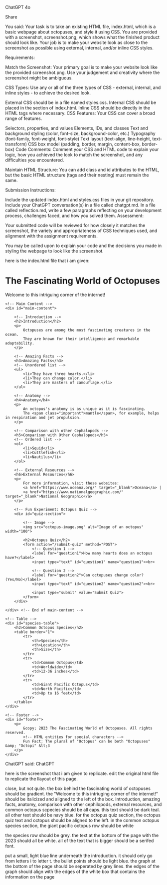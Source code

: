 ChatGPT 4o


Share


You said:
Your task is to take an existing HTML file, index.html, which is a basic webpage about octopuses, and style it using CSS. You are provided with a screenshot, screenshot.png, which shows what the finished product should look like. Your job is to make your website look as close to the screenshot as possible using external, internal, and/or inline CSS styles.

Requirements:

Match the Screenshot: Your primary goal is to make your website look like the provided screenshot.png. Use your judgement and creativity where the screenshot might be ambiguous.

CSS Types: Use any or all of the three types of CSS - external, internal, and inline styles - to achieve the desired look.

External CSS should be in a file named styles.css.
Internal CSS should be placed in the <head> section of index.html.
Inline CSS should be directly in the HTML tags where necessary.
CSS Features: Your CSS can cover a broad range of features.

Selectors, properties, and values
Elements, IDs, and classes
Text and background styling (color, font-size, background-color, etc.)
Typography (font-family, font-weight, font-style)
Text layout (text-align, line-height, text-transform)
CSS box model (padding, border, margin, content-box, border-box)
Code Comments: Comment your CSS and HTML code to explain your logic, how you achieved the look to match the screenshot, and any difficulties you encountered.

Maintain HTML Structure: You can add class and id attributes to the HTML, but the basic HTML structure (tags and their nesting) must remain the same.

Submission Instructions:

Include the updated index.html and styles.css files in your git repository.
Include your ChatGPT conversation(s) in a file called chatgpt.md.
In a file called reflection.md, write a few paragraphs reflecting on your development process, challenges faced, and how you solved them.
Assessment:

Your submitted code will be reviewed for how closely it matches the screenshot, the variety and appropriateness of CSS techniques used, and alignment with the assignment requirements.

You may be called upon to explain your code and the decisions you made in styling the webpage to look like the screenshot.

here is the index.html file that i am given: <!DOCTYPE html>
<html lang="en">

<head>
    <meta charset="UTF-8">
    <title>The Fascinating World of Octopuses</title>
</head>

<body>
    <!-- Header Section -->
    <div id="header">
        <h1>The Fascinating World of Octopuses</h1>
        <p>Welcome to this intriguing corner of the internet!</p>
    </div>

    <!-- Main Content -->
    <div id="main-content">

        <!-- Introduction -->
        <h2>Introduction</h2>
        <p>
            Octopuses are among the most fascinating creatures in the ocean.
            They are known for their intelligence and remarkable adaptability.
        </p>

        <!-- Amazing Facts -->
        <h3>Amazing Facts</h3>
        <!-- Unordered list -->
        <ul>
            <li>They have three hearts.</li>
            <li>They can change color.</li>
            <li>They are masters of camouflage.</li>
        </ul>

        <!-- Anatomy -->
        <h4>Anatomy</h4>
        <p>
            An octopus's anatomy is as unique as it is fascinating.
            The <span class="important">mantle</span>, for example, helps in respiration and jet propulsion.
        </p>

        <!-- Comparison with other Cephalopods -->
        <h5>Comparison with Other Cephalopods</h5>
        <!-- Ordered list -->
        <ol>
            <li>Squid</li>
            <li>Cuttlefish</li>
            <li>Nautilus</li>
        </ol>

        <!-- External Resources -->
        <h6>External Resources</h6>
        <p>
            For more information, visit these websites:
            <a href="https://www.oceana.org/" target="_blank">Oceana</a> |
            <a href="https://www.nationalgeographic.com/" target="_blank">National Geographic</a>
        </p>

        <!-- Fun Experiment: Octopus Quiz -->
        <div id="quiz-section">

            <!-- Image -->
            <img src="octopus-image.png" alt="Image of an octopus" width="100">

            <h2>Octopus Quiz</h2>
            <form action="/submit-quiz" method="POST">
                <!-- Question 1 -->
                <label for="question1">How many hearts does an octopus have?</label>
                <input type="text" id="question1" name="question1"><br>

                <!-- Question 2 -->
                <label for="question2">Can octopuses change color? (Yes/No)</label>
                <input type="text" id="question2" name="question2"><br>

                <input type="submit" value="Submit Quiz">
            </form>
        </div>

    </div> <!-- End of main-content -->

    <!-- Table -->
    <div id="species-table">
        <h2>Common Octopus Species</h2>
        <table border="1">
            <tr>
                <th>Species</th>
                <th>Location</th>
                <th>Size</th>
            </tr>
            <tr>
                <td>Common Octopus</td>
                <td>Worldwide</td>
                <td>12-36 inches</td>
            </tr>
            <tr>
                <td>Giant Pacific Octopus</td>
                <td>North Pacific</td>
                <td>Up to 16 feet</td>
            </tr>
        </table>
    </div>

    <!-- Footer -->
    <div id="footer">
        <p>
            &copy; 2023 The Fascinating World of Octopuses. All rights reserved.
            <!-- HTML entities for special characters -->
            Fun Fact: The plural of "Octopus" can be both "Octopuses" &amp; "Octopi" &lt;3
        </p>
    </div>

</body>

</html>
ChatGPT said:
ChatGPT

here is the screenshot that i am given to replicate. edit the original html file to replicate the llayout of this page.

close, but not quite. the box behind the fascinating world of octopuses should be gradient. the "Welcome to this intriuging corner of the internet!" should be italicized and aligned to the left of the box. Introduction, amazing facts, anatomy, comparison with other cephilopods, external resources, and common octopus scpecies should be all caps. this text should be dark teal. all other text should be navy blue. for the octopus quiz section, the octopus quiz text and octopus should be aligned to the left. in the common octopus species section, the giant pacific octopus row should be white

the species row should be grey. the text at the bottom of the page with the 2023 should all be white. all of the text that is bigger should be a serifed font. 

put a small, light blue line underneath the introduction. it should only go from letters i to letter t. the bullet points should be light blue. the graph at the bottom of the page should be seperated by grey lines. the edges of the graph should align with the edges of the white box that contains the information on the page